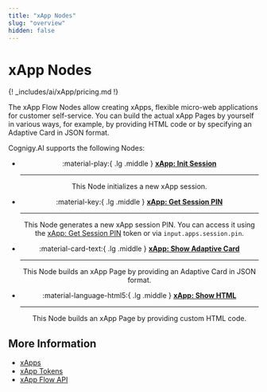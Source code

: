```yaml
---
title: "xApp Nodes" 
slug: "overview" 
hidden: false 
---
```


# xApp Nodes

{! _includes/ai/xApp/pricing.md !}

The xApp Flow Nodes allow creating xApps, flexible micro-web applications for customer self-service. You can build the actual xApp Pages by yourself in various ways, for example, by providing HTML code or by specifying an Adaptive Card in JSON format.

Cognigy.AI supports the following Nodes:

<div class="grid cards" style="text-align: center;" markdown>

-   :material-play:{ .lg .middle } __[xApp: Init Session](init-xApp-session.md)__

    ---

    This Node initializes a new xApp session.

-   :material-key:{ .lg .middle } __[xApp: Get Session PIN](get-xApp-session-PIN.md)__

    ---

    This Node generates a new xApp session PIN. You can access it using the [xApp: Get Session PIN](../../../../xApps/tokens.md#xapp-session-pin) token or via `input.apps.session.pin`.

-   :material-card-text:{ .lg .middle } __[xApp: Show Adaptive Card](set-AdaptiveCard-xApp-state.md)__

    ---

    This Node builds an xApp Page by providing an Adaptive Card in JSON format.

-   :material-language-html5:{ .lg .middle } __[xApp: Show HTML](set-html-xApp-state.md)__

    ---

    This Node builds an xApp Page by providing custom HTML code.

</div>

## More Information

- [xApps](../../../../xApps/overview.md)
- [xApp Tokens](../../../../xApps/tokens.md)
- [xApp Flow API](../../../../xApps/api.md)
